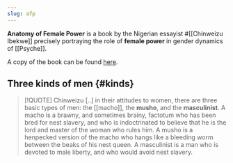 ```yaml
---
slug: afp
---
```

**Anatomy of Female Power** is a book by the Nigerian essayist #[[Chinweizu Ibekwe]] precisely portraying the role of **female power** in gender dynamics of [[Psyche]].

A copy of the book can be found [here](https://therawness.com/AFP.pdf).

## Three kinds of men {#kinds}

> [!QUOTE] Chinweizu
> [..] in their attitudes to women, there are three basic types of men: the [[macho]], the **musho**, and the **masculinist**. A macho is a brawny, and sometimes brainy, factotum who has been bred for nest slavery, and who is indoctrinated to believe that he is the lord and master of the woman who rules him. A musho is a henpecked version of the macho who hangs like a bleeding worm between the beaks of his nest queen. A masculinist is a man who is devoted to male liberty, and who would avoid nest slavery.
